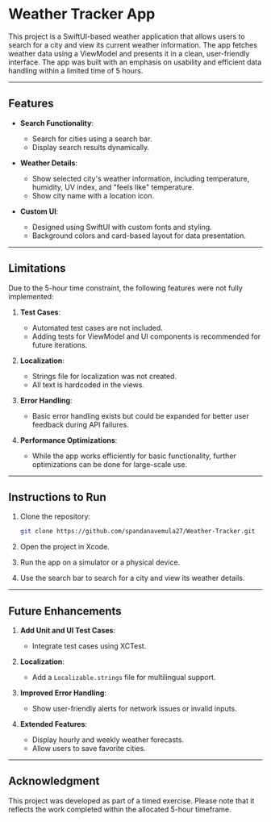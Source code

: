 # Weather Tracker App

This project is a SwiftUI-based weather application that allows users to search for a city and view its current weather information. The app fetches weather data using a ViewModel and presents it in a clean, user-friendly interface. The app was built with an emphasis on usability and efficient data handling within a limited time of 5 hours.

---

## Features

- **Search Functionality**:
  - Search for cities using a search bar.
  - Display search results dynamically.

- **Weather Details**:
  - Show selected city's weather information, including temperature, humidity, UV index, and "feels like" temperature.
  - Show city name with a location icon.

- **Custom UI**:
  - Designed using SwiftUI with custom fonts and styling.
  - Background colors and card-based layout for data presentation.

---

## Limitations

Due to the 5-hour time constraint, the following features were not fully implemented:

1. **Test Cases**:
   - Automated test cases are not included.
   - Adding tests for ViewModel and UI components is recommended for future iterations.

2. **Localization**:
   - Strings file for localization was not created.
   - All text is hardcoded in the views.

3. **Error Handling**:
   - Basic error handling exists but could be expanded for better user feedback during API failures.

4. **Performance Optimizations**:
   - While the app works efficiently for basic functionality, further optimizations can be done for large-scale use.

---

## Instructions to Run

1. Clone the repository:
   ```bash
   git clone https://github.com/spandanavemula27/Weather-Tracker.git
   ```

2. Open the project in Xcode.

3. Run the app on a simulator or a physical device.

4. Use the search bar to search for a city and view its weather details.

---

## Future Enhancements

1. **Add Unit and UI Test Cases**:
   - Integrate test cases using XCTest.

2. **Localization**:
   - Add a `Localizable.strings` file for multilingual support.

3. **Improved Error Handling**:
   - Show user-friendly alerts for network issues or invalid inputs.

4. **Extended Features**:
   - Display hourly and weekly weather forecasts.
   - Allow users to save favorite cities.

---

## Acknowledgment

This project was developed as part of a timed exercise. Please note that it reflects the work completed within the allocated 5-hour timeframe.

